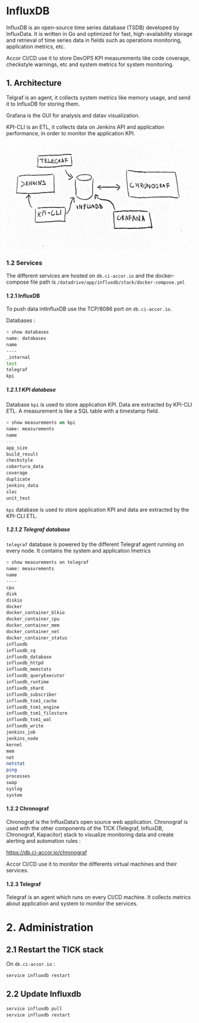 # InfluxDB

InfluxDB is an open-source time series database (TSDB) developed by InfluxData. It is written in Go and optimized for fast, high-availability storage and retrieval of time series data in fields such as operations monitoring, application metrics, etc.

Accor CI/CD use it to store DevOPS KPI measurements like code coverage, checkstyle warnings, etc and system metrics for system monitoring.

## 1. Architecture

Telgraf is an agent, it collects system metrics like memory usage, and send it to InfluxDB for storing them.

Grafana is the GUI for analysis and datav visualization.

KPI-CLI is an ETL, it collects data on Jenkins API and application performance, in order to
monitor the application KPI.

![Apps CI-Accor](/assets/tick.jpg "Basic network architecture")

### 1.2 Services

The different services are hosted on `db.ci-accor.io` and the docker-compose file path is `/datadrive/app/influxdb/stack/docker-compose.yml`

#### 1.2.1 InfluxDB

To push data intInfluxDB use the TCP/8086 port on `db.ci-accor.io`. 

Databases :

```bash
> show databases
name: databases
name
----
_internal
test
telegraf
kpi
```

##### 1.2.1.1 KPI database

Database `kpi` is used to store application KPI. Data are extracted by KPI-CLI ETL. A measurement is like a SQL table with a timestamp field.

```sql
> show measurements on kpi
name: measurements
name
----
app_size
build_result
checkstyle
cobertura_data
coverage
duplicate
jenkins_data
sloc
unit_test
```

`kpi` database is used to store application KPI and data are extracted by the KPI-CLI ETL.

##### 1.2.1.2 Telegraf database

`telegraf` database is powered by the different Telegraf agent running on every node. It contains the system and application lmetrics 

```bash
> show measurements on telegraf
name: measurements
name
----
cpu
disk
diskio
docker
docker_container_blkio
docker_container_cpu
docker_container_mem
docker_container_net
docker_container_status
influxdb
influxdb_cq
influxdb_database
influxdb_httpd
influxdb_memstats
influxdb_queryExecutor
influxdb_runtime
influxdb_shard
influxdb_subscriber
influxdb_tsm1_cache
influxdb_tsm1_engine
influxdb_tsm1_filestore
influxdb_tsm1_wal
influxdb_write
jenkins_job
jenkins_node
kernel
mem
net
netstat
ping
processes
swap
syslog
system
```

#### 1.2.2 Chronograf

Chronograf is the InfluxData’s open source web application. Chronograf is used with the other components of the TICK (Telegraf, InfluxDB, Chronograf, Kapacitor) stack to visualize monitoring data and create alerting and automation rules :

https://db.ci-accor.io/chronograf

Accor CI/CD use it to monitor the differents virtual machines and their services.

#### 1.2.3 Telegraf

Telegraf is an agent which runs on every CI/CD machine. It collects metrics about application and system to monitor the services.

# 2. Administration



## 2.1 Restart the TICK stack

On `db.ci-accor.io` :

```bash
service influxdb restart
```

## 2.2 Update Influxdb

```bash
service influxdb pull
service influxdb restart
```
